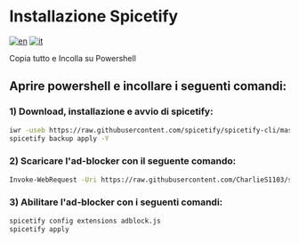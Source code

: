 # Installazione Spicetify
[![en](https://img.shields.io/badge/lang-en-red.svg)](https://github.com/nicola02nb/SpicetifyInstall/blob/main/README.md)
[![it](https://img.shields.io/badge/lang-it-green.svg)](https://github.com/nicola02nb/SpicetifyInstall/blob/main/README.it.md)

Copia tutto e Incolla su Powershell

## Aprire powershell e incollare i seguenti comandi:

### 1) Download, installazione e avvio di spicetify:
```bash
iwr -useb https://raw.githubusercontent.com/spicetify/spicetify-cli/master/install.ps1 | iex`
spicetify backup apply -Y
```

### 2) Scaricare l'ad-blocker con il seguente comando:
```bash
Invoke-WebRequest -Uri https://raw.githubusercontent.com/CharlieS1103/spicetify-extensions/main/adblock/adblock.js -OutFile ~\appdata\roaming\spicetify\Extensions\adblock.js
```

### 3) Abilitare l'ad-blocker con i seguenti comandi:
```bash
spicetify config extensions adblock.js
spicetify apply
```

